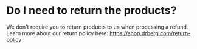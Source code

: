 # Do I need to return the products?

We don't require you to return products to us when processing a refund. Learn more about our return policy here: https://shop.drberg.com/return-policy